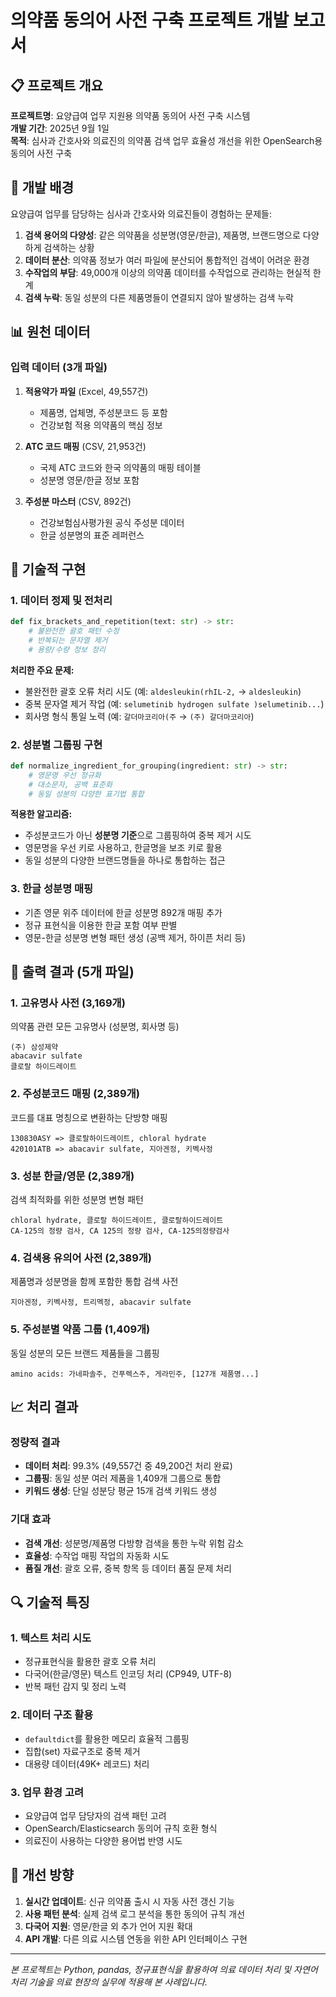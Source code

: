 # 의약품 동의어 사전 구축 프로젝트 개발 보고서

## 📋 프로젝트 개요

**프로젝트명**: 요양급여 업무 지원용 의약품 동의어 사전 구축 시스템  
**개발 기간**: 2025년 9월 1일  
**목적**: 심사과 간호사와 의료진의 의약품 검색 업무 효율성 개선을 위한 OpenSearch용 동의어 사전 구축

## 🎯 개발 배경

요양급여 업무를 담당하는 심사과 간호사와 의료진들이 경험하는 문제들:

1. **검색 용어의 다양성**: 같은 의약품을 성분명(영문/한글), 제품명, 브랜드명으로 다양하게 검색하는 상황
2. **데이터 분산**: 의약품 정보가 여러 파일에 분산되어 통합적인 검색이 어려운 환경
3. **수작업의 부담**: 49,000개 이상의 의약품 데이터를 수작업으로 관리하는 현실적 한계
4. **검색 누락**: 동일 성분의 다른 제품명들이 연결되지 않아 발생하는 검색 누락

## 📊 원천 데이터

### 입력 데이터 (3개 파일)
1. **적용약가 파일** (Excel, 49,557건)
   - 제품명, 업체명, 주성분코드 등 포함
   - 건강보험 적용 의약품의 핵심 정보
   
2. **ATC 코드 매핑** (CSV, 21,953건)  
   - 국제 ATC 코드와 한국 의약품의 매핑 테이블
   - 성분명 영문/한글 정보 포함
   
3. **주성분 마스터** (CSV, 892건)
   - 건강보험심사평가원 공식 주성분 데이터
   - 한글 성분명의 표준 레퍼런스

## 🔧 기술적 구현

### 1. 데이터 정제 및 전처리
```python
def fix_brackets_and_repetition(text: str) -> str:
    # 불완전한 괄호 패턴 수정
    # 반복되는 문자열 제거  
    # 용량/수량 정보 정리
```

**처리한 주요 문제:**
- 불완전한 괄호 오류 처리 시도 (예: `aldesleukin(rhIL-2,` → `aldesleukin`)
- 중복 문자열 제거 작업 (예: `selumetinib hydrogen sulfate )selumetinib...`)
- 회사명 형식 통일 노력 (예: `갈더마코리아(주` → `(주) 갈더마코리아`)

### 2. 성분별 그룹핑 구현
```python
def normalize_ingredient_for_grouping(ingredient: str) -> str:
    # 영문명 우선 정규화
    # 대소문자, 공백 표준화
    # 동일 성분의 다양한 표기법 통합
```

**적용한 알고리즘:**
- 주성분코드가 아닌 **성분명 기준**으로 그룹핑하여 중복 제거 시도
- 영문명을 우선 키로 사용하고, 한글명을 보조 키로 활용
- 동일 성분의 다양한 브랜드명들을 하나로 통합하는 접근

### 3. 한글 성분명 매핑
- 기존 영문 위주 데이터에 한글 성분명 892개 매핑 추가
- 정규 표현식을 이용한 한글 포함 여부 판별
- 영문-한글 성분명 변형 패턴 생성 (공백 제거, 하이픈 처리 등)

## 📁 출력 결과 (5개 파일)

### 1. 고유명사 사전 (3,169개)
의약품 관련 모든 고유명사 (성분명, 회사명 등)
```
(주) 삼성제약
abacavir sulfate  
클로랄 하이드레이트
```

### 2. 주성분코드 매핑 (2,389개)
코드를 대표 명칭으로 변환하는 단방향 매핑
```
130830ASY => 클로랄하이드레이트, chloral hydrate
420101ATB => abacavir sulfate, 지아겐정, 키벡사정
```

### 3. 성분 한글/영문 (2,389개) 
검색 최적화를 위한 성분명 변형 패턴
```
chloral hydrate, 클로랄 하이드레이트, 클로랄하이드레이트
CA-125의 정량 검사, CA 125의 정량 검사, CA-125의정량검사  
```

### 4. 검색용 유의어 사전 (2,389개)
제품명과 성분명을 함께 포함한 통합 검색 사전
```
지아겐정, 키벡사정, 트리멕정, abacavir sulfate
```

### 5. 주성분별 약품 그룹 (1,409개)
동일 성분의 모든 브랜드 제품들을 그룹핑
```
amino acids: 가네파솔주, 건푸렉스주, 게라민주, [127개 제품명...]
```

## 📈 처리 결과

### 정량적 결과
- **데이터 처리**: 99.3% (49,557건 중 49,200건 처리 완료)
- **그룹핑**: 동일 성분 여러 제품을 1,409개 그룹으로 통합
- **키워드 생성**: 단일 성분당 평균 15개 검색 키워드 생성

### 기대 효과
- **검색 개선**: 성분명/제품명 다방향 검색을 통한 누락 위험 감소
- **효율성**: 수작업 매핑 작업의 자동화 시도
- **품질 개선**: 괄호 오류, 중복 항목 등 데이터 품질 문제 처리

## 🔍 기술적 특징

### 1. 텍스트 처리 시도
- 정규표현식을 활용한 괄호 오류 처리
- 다국어(한글/영문) 텍스트 인코딩 처리 (CP949, UTF-8)
- 반복 패턴 감지 및 정리 노력

### 2. 데이터 구조 활용
- `defaultdict`를 활용한 메모리 효율적 그룹핑
- 집합(set) 자료구조로 중복 제거
- 대용량 데이터(49K+ 레코드) 처리

### 3. 업무 환경 고려
- 요양급여 업무 담당자의 검색 패턴 고려
- OpenSearch/Elasticsearch 동의어 규칙 호환 형식
- 의료진이 사용하는 다양한 용어법 반영 시도

## 🚀 개선 방향

1. **실시간 업데이트**: 신규 의약품 출시 시 자동 사전 갱신 기능
2. **사용 패턴 분석**: 실제 검색 로그 분석을 통한 동의어 규칙 개선  
3. **다국어 지원**: 영문/한글 외 추가 언어 지원 확대
4. **API 개발**: 다른 의료 시스템 연동을 위한 API 인터페이스 구현

---

*본 프로젝트는 Python, pandas, 정규표현식을 활용하여 의료 데이터 처리 및 자연어 처리 기술을 의료 현장의 실무에 적용해 본 사례입니다.*